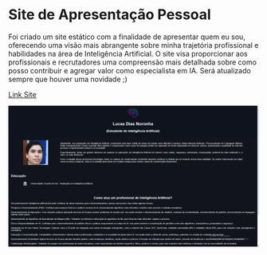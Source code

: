 # Site de Apresentação Pessoal

Foi criado um site estático com a finalidade de apresentar quem eu sou, oferecendo uma visão mais abrangente sobre minha trajetória profissional e habilidades na área de Inteligência Artificial. O site visa proporcionar aos profissionais e recrutadores uma compreensão mais detalhada sobre como posso contribuir e agregar valor como especialista em IA. Será atualizado sempre que houver uma novidade ;)

[Link Site](https://lucasdnoronha.github.io)

![banner](banner.png)